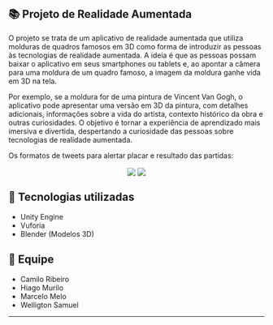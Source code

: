 ## 📚 Projeto de Realidade Aumentada

O projeto se trata de um aplicativo de realidade aumentada que utiliza molduras de quadros famosos em 3D como forma de introduzir as pessoas às tecnologias de realidade aumentada. A ideia é que as pessoas possam baixar o aplicativo em seus smartphones ou tablets e, ao apontar a câmera para uma moldura de um quadro famoso, a imagem da moldura ganhe vida em 3D na tela.

Por exemplo, se a moldura for de uma pintura de Vincent Van Gogh, o aplicativo pode apresentar uma versão em 3D da pintura, com detalhes adicionais, informações sobre a vida do artista, contexto histórico da obra e outras curiosidades. O objetivo é tornar a experiência de aprendizado mais imersiva e divertida, despertando a curiosidade das pessoas sobre tecnologias de realidade aumentada.
                    
Os formatos de tweets para alertar placar e resultado das partidas:
                    
<div align="center">
    <img align="center" src="https://media.giphy.com/media/v1.Y2lkPTc5MGI3NjExMGY5YWNiMjM2NDA0M2E5YjBmNTBhMzg5ODYzYzMxZDM4NDZjOWRiZCZlcD12MV9pbnRlcm5hbF9naWZzX2dpZklkJmN0PWc/00muPjqOBIRekCWblB/giphy.gif">
    <img align="center" src="https://media.giphy.com/media/v1.Y2lkPTc5MGI3NjExNjQxOTMwNTA2MDI1N2FiZTE4OTNhNDQ4M2JkODNlNDljM2UxZjk5NyZlcD12MV9pbnRlcm5hbF9naWZzX2dpZklkJmN0PWc/PwPXfbYVOyxmAGpELc/giphy.gif">
</div>

## 🚀 Tecnologias utilizadas

- Unity Engine
- Vuforia
- Blender (Modelos 3D)

## 🤝 Equipe
- Camilo Ribeiro
- Hiago Murilo
- Marcelo Melo
- Welligton Samuel
---
